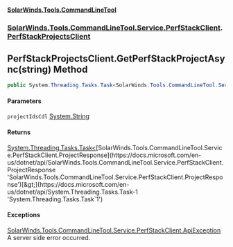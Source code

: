 #### [SolarWinds.Tools.CommandLineTool](index.md 'index')
### [SolarWinds.Tools.CommandLineTool.Service.PerfStackClient](index.md#SolarWinds.Tools.CommandLineTool.Service.PerfStackClient 'SolarWinds.Tools.CommandLineTool.Service.PerfStackClient').[PerfStackProjectsClient](PerfStackProjectsClient.md 'SolarWinds.Tools.CommandLineTool.Service.PerfStackClient.PerfStackProjectsClient')

## PerfStackProjectsClient.GetPerfStackProjectAsync(string) Method

```csharp
public System.Threading.Tasks.Task<SolarWinds.Tools.CommandLineTool.Service.PerfStackClient.ProjectResponse> GetPerfStackProjectAsync(string projectIdsCdl);
```
#### Parameters

<a name='SolarWinds.Tools.CommandLineTool.Service.PerfStackClient.PerfStackProjectsClient.GetPerfStackProjectAsync(string).projectIdsCdl'></a>

`projectIdsCdl` [System.String](https://docs.microsoft.com/en-us/dotnet/api/System.String 'System.String')

#### Returns
[System.Threading.Tasks.Task&lt;](https://docs.microsoft.com/en-us/dotnet/api/System.Threading.Tasks.Task-1 'System.Threading.Tasks.Task`1')[SolarWinds.Tools.CommandLineTool.Service.PerfStackClient.ProjectResponse](https://docs.microsoft.com/en-us/dotnet/api/SolarWinds.Tools.CommandLineTool.Service.PerfStackClient.ProjectResponse 'SolarWinds.Tools.CommandLineTool.Service.PerfStackClient.ProjectResponse')[&gt;](https://docs.microsoft.com/en-us/dotnet/api/System.Threading.Tasks.Task-1 'System.Threading.Tasks.Task`1')

#### Exceptions

[SolarWinds.Tools.CommandLineTool.Service.PerfStackClient.ApiException](https://docs.microsoft.com/en-us/dotnet/api/SolarWinds.Tools.CommandLineTool.Service.PerfStackClient.ApiException 'SolarWinds.Tools.CommandLineTool.Service.PerfStackClient.ApiException')  
A server side error occurred.